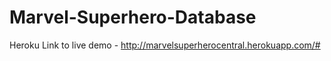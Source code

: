 # Marvel-Superhero-Database

Heroku Link to live demo - http://marvelsuperherocentral.herokuapp.com/#